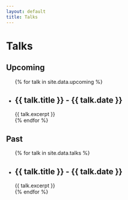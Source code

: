 ```yaml
---
layout: default
title: Talks
---
```

# Talks

## Upcoming
<ul>
  {% for talk in site.data.upcoming %}
    <li>
      <h2>{{ talk.title }} - {{ talk.date }}</h2>
      {{ talk.excerpt }}
    </li>
  {% endfor %}
</ul>

## Past
<ul>
  {% for talk in site.data.talks %}
    <li>
      <h2>{{ talk.title }} - {{ talk.date }}</h2>
      {{ talk.excerpt }}
    </li>
  {% endfor %}
</ul>
